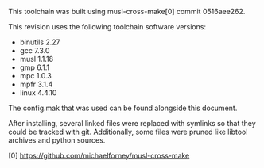 This toolchain was built using musl-cross-make[0] commit 0516aee262.

This revision uses the following toolchain software versions:

* binutils 2.27
* gcc 7.3.0
* musl 1.1.18
* gmp 6.1.1
* mpc 1.0.3
* mpfr 3.1.4
* linux 4.4.10

The config.mak that was used can be found alongside this document.

After installing, several linked files were replaced with symlinks so that they
could be tracked with git. Additionally, some files were pruned like libtool
archives and python sources.

[0] https://github.com/michaelforney/musl-cross-make
